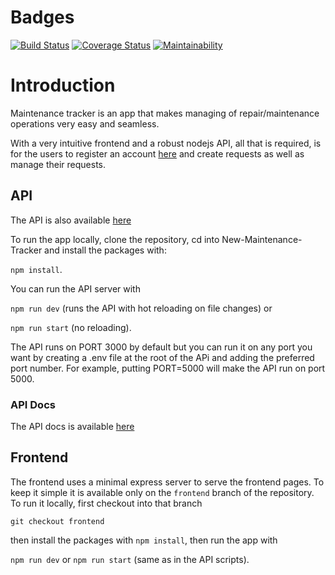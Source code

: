 
# Badges

[![Build Status](https://travis-ci.org/Veraclins/New-Maintenance-Tracker.svg?branch=develop)](https://travis-ci.org/Veraclins/New-Maintenance-Tracker) [![Coverage Status](https://coveralls.io/repos/github/Veraclins/New-Maintenance-Tracker/badge.svg?branch=develop)](https://coveralls.io/github/Veraclins/New-Maintenance-Tracker?branch=develop) [![Maintainability](https://api.codeclimate.com/v1/badges/3185baf2767d48b4f0b3/maintainability)](https://codeclimate.com/github/Veraclins/New-Maintenance-Tracker/maintainability)

# Introduction

Maintenance tracker is an app that makes managing of repair/maintenance operations very easy and seamless.

With a very intuitive frontend and a robust nodejs API, all that is required, is for the users to register an account [here](https://veraclins-frontend.herokuapp.com/) and create requests as well as manage their requests.

## API

The API is also available [here](https://veraclins-m-tracker.herokuapp.com/api/v1)

To run the app locally, clone the repository, cd into New-Maintenance-Tracker and install the packages with:

`npm install`.

You can run the API server with

`npm run dev` (runs the API with hot reloading on file changes) or

`npm run start` (no reloading).

The API runs on PORT 3000 by default but you can run it on any port you want by creating a .env file at the root of the APi and adding the preferred port number. For example, putting PORT=5000 will make the API run on port 5000.

### API Docs

The API docs is available [here](https://veraclins-m-tracker.herokuapp.com/api-docs)

## Frontend

The frontend uses a minimal express server to serve the frontend pages. To keep it simple it is available only on the `frontend` branch of the repository. To run it locally, first checkout into that branch

`git checkout frontend`

then install the packages with `npm install`, then run the app with

`npm run dev` or `npm run start` (same as in the API scripts).
